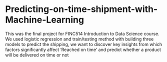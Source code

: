 # Predicting-on-time-shipment-with-Machine-Learning
This was the final project for FINC514 Introduction to Data Science course. We used logistic regression and train/testing method with building three models to predict the shipping, we want to discover key insights from which factors significantly affect ‘Reached on time’ and predict whether a product will be delivered on time or not
